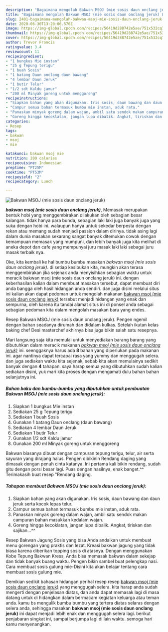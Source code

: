 ```yaml
---
description: "Bagaimana mengolah Bakwan MSOJ (mie sosis daun onclang jeruk) Lezat"
title: "Bagaimana mengolah Bakwan MSOJ (mie sosis daun onclang jeruk) Lezat"
slug: 2401-bagaimana-mengolah-bakwan-msoj-mie-sosis-daun-onclang-jeruk-lezat
date: 2020-06-30T13:20:06.570Z
image: https://img-global.cpcdn.com/recipes/56419d288742e5ae/751x532cq70/bakwan-msoj-mie-sosis-daun-onclang-jeruk-foto-resep-utama.jpg
thumbnail: https://img-global.cpcdn.com/recipes/56419d288742e5ae/751x532cq70/bakwan-msoj-mie-sosis-daun-onclang-jeruk-foto-resep-utama.jpg
cover: https://img-global.cpcdn.com/recipes/56419d288742e5ae/751x532cq70/bakwan-msoj-mie-sosis-daun-onclang-jeruk-foto-resep-utama.jpg
author: Trevor Francis
ratingvalue: 3.4
reviewcount: 11
recipeingredient:
- "1 bungkus Mie instan"
- "25 g Tepung terigu"
- "1 buah Sosis"
- "1 batang Daun onclang daun bawang"
- "4 lembar Daun Jeruk"
- "1 butir Telur"
- "1/2 sdt Kaldu jamur"
- "200 ml Minyak goreng untuk menggoreng"
recipeinstructions:
- "Siapkan bahan yang akan digunakan. Iris sosis, daun bawang dan daun jeruk serta kocok lepas telur."
- "Campur semua bahan termasuk bumbu mie instan, aduk rata."
- "Panaskan minyak goreng dalam wajan, ambil satu sendok makan campuran bahan masukkan kedalam wajan."
- "Goreng hingga kecoklatan, jangan lupa dibalik. Angkat, tiriskan dan sajikan...^^"
categories:
- Resep
tags:
- bakwan
- msoj
- mie

katakunci: bakwan msoj mie 
nutrition: 200 calories
recipecuisine: Indonesian
preptime: "PT25M"
cooktime: "PT53M"
recipeyield: "2"
recipecategory: Lunch

---
```



![Bakwan MSOJ (mie sosis daun onclang jeruk)](https://img-global.cpcdn.com/recipes/56419d288742e5ae/751x532cq70/bakwan-msoj-mie-sosis-daun-onclang-jeruk-foto-resep-utama.jpg)

<b><i>bakwan msoj (mie sosis daun onclang jeruk)</i></b>, Memasak merupakan bentuk hobi yang menggembirakan dilakukan oleh sebagian besar kalangan. tidak hanya para bunda, sebagian laki laki juga banyak juga yang suka dengan hobi ini. walaupun hanya untuk sekedar berpesta dengan rekan atau memang sudah menjadi passion dalam dirinya. tidak asing lagi dalam dunia masakan sekarang sangat banyak ditemukan cowok dengan kemampuan memasak yang mumpuni, dan lebih banyak juga kita melihat di aneka depot dan cafe yang mempunyai juru masak laki laki sebagai juru masak terbaik nya.

Oke, kita kembali ke hal bumbu bumbu masakan <i>bakwan msoj (mie sosis daun onclang jeruk)</i>. di setiap kesibukan kita, mungkin akan terasa menggembirakan jika sejenak anda menyisihkan sebagian waktu untuk meracik bakwan msoj (mie sosis daun onclang jeruk) ini. dengan keberhasilan kalian dalam membuat masakan tersebut, dapat membuat diri anda bangga oleh hasil hidangan anda sendiri. dan juga disini melalui situs ini kalian akan dapat pedoman untuk mengolah makanan <u>bakwan msoj (mie sosis daun onclang jeruk)</u> tersebut menjadi hidangan yang enak dan sempurna, oleh karena itu tandai alamat situs ini di ponsel anda sebagai sebagian pedoman kita dalam mengolah masakan baru yang endes.

Resep Bakwan MSOJ (mie sosis daun onclang jeruk). Pengen ngemil dengan bahan seadanya dirumah dan didalam kulkas. Setelah ikutan kelas baking chef Desi masterchef akhirnya bisa juga bikin salah satu resepnya.


Mari langsung saja kita memulai untuk menyediakan barang barang yang dibutuhkan dalam meracik makanan <u><i>bakwan msoj (mie sosis daun onclang jeruk)</i></u> ini. seenggaknya harus ada <b>8</b> bahan yang diperlukan pada makanan ini. agar nantinya dapat tercapai rasa yang yummy dan menggugah selera. dan juga sediakan waktu kita sejenak, sebab kita akan memulainya sedikit banyak dengan <b>4</b> tahapan. saya harap semua yang dibutuhkan sudah kalian sediakan disini, yuk mari kita proses dengan mengamati dulu bahan bahan selanjutnya ini.

<!--inarticleads1-->

##### Bahan baku dan bumbu-bumbu yang dibutuhkan untuk pembuatan Bakwan MSOJ (mie sosis daun onclang jeruk):

1. Siapkan 1 bungkus Mie instan
1. Sediakan 25 g Tepung terigu
1. Sediakan 1 buah Sosis
1. Gunakan 1 batang Daun onclang (daun bawang)
1. Sediakan 4 lembar Daun Jeruk
1. Sediakan 1 butir Telur
1. Gunakan 1/2 sdt Kaldu jamur
1. Gunakan 200 ml Minyak goreng untuk menggoreng


Bakwan biasanya dibuat dengan campuran tepung terigu, telur, air serta sayuran yang dirajang halus. Pengen dibikinin Rendang daging yang dimasak dengan penuh cinta katanya. Ini pertama kali bikin rendang, sudah gitu dengan porsi besar lagi. Puas dengan hasilnya, enak banget.^^ Terimakasih buat resep &#34;Rendang daging. 

<!--inarticleads2-->

##### Tahapan membuat Bakwan MSOJ (mie sosis daun onclang jeruk):

1. Siapkan bahan yang akan digunakan. Iris sosis, daun bawang dan daun jeruk serta kocok lepas telur.
1. Campur semua bahan termasuk bumbu mie instan, aduk rata.
1. Panaskan minyak goreng dalam wajan, ambil satu sendok makan campuran bahan masukkan kedalam wajan.
1. Goreng hingga kecoklatan, jangan lupa dibalik. Angkat, tiriskan dan sajikan...^^


Resep Bakwan Jagung Sosis yang bisa Anda andalkan untuk membuat menu gorengan yang praktis dan lezat. Kreasi bakwan jagung yang tidak biasa karena diberikan topping sosis di atasnya. Dengan menggunakan Kobe Tepung Bakwan Kress, Anda bisa memasak bakwan dalam sekejap dan tidak banyak buang waktu. Pengen bikin sambel buat pelengkap nasi. Cara membuat sosis gulung mie-Disini kita akan belajar tentang cara membuat sosis gulung mie. 

Demikian sedikit bahasan hidangan perihal resep resep <u>bakwan msoj (mie sosis daun onclang jeruk)</u> yang menggugah selera. kita harap anda sudah mengerti dengan penjelasan diatas, dan anda dapat memasak lagi di masa datang untuk di hidangkan dalam bermacam kegiatan keluarga atau teman anda. kamu bs mengulik bumbu bumbu yang tertera diatas selaras dengan selera anda, sehingga masakan <b>bakwan msoj (mie sosis daun onclang jeruk)</b> ini dapat menjadi lebih enak dan menggugah selera lagi. berikut penjabaran singkat ini, sampai berjumpa lagi di lain waktu. semoga hari kamu menyenangkan.
